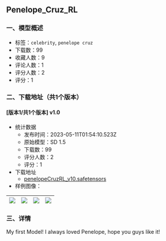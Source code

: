 ## Penelope_Cruz_RL
### 一、模型概述

- 标签：`celebrity`, `penelope cruz`
- 下载数：99
- 收藏人数：9
- 评论人数：1
- 评分人数：2
- 评分：1

### 二、下载地址（共1个版本）

#### [版本1/共1个版本] v1.0

- 统计数据
  - 发布时间：2023-05-11T01:54:10.523Z
  - 原始模型：SD 1.5
  - 下载数：99
  - 评分人数：2
  - 评分：1
- 下载地址
  - [penelopeCruzRL_v10.safetensors](https://civitai.com/api/download/models/67594)
- 样例图像：

| <img src="https://image.civitai.com/xG1nkqKTMzGDvpLrqFT7WA/e16f0dfd-3029-4843-b382-6f81787bcf07/width=450/751377.jpeg" /> | <img src="https://image.civitai.com/xG1nkqKTMzGDvpLrqFT7WA/60c1050d-ebd0-4494-aa08-82077ef5858b/width=450/751375.jpeg" /> | <img src="https://image.civitai.com/xG1nkqKTMzGDvpLrqFT7WA/0a78effb-d429-46c0-a39c-46e5e8e3d679/width=450/751376.jpeg" /> | <img src="https://image.civitai.com/xG1nkqKTMzGDvpLrqFT7WA/955a0181-ac82-46b4-8abc-d014d78525b8/width=450/751374.jpeg" /> |
| ---- | ---- | ---- | ---- |


### 三、详情
<p>My first Model! I always loved Penelope, hope you guys like it!</p>